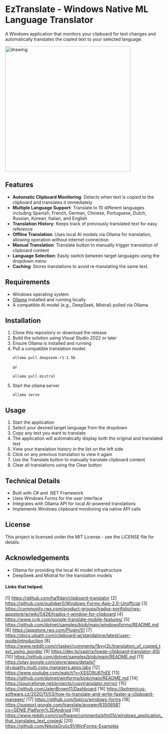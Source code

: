 # EzTranslate - Windows Native ML Language Translator

A Windows application that monitors your clipboard for text changes and automatically translates the copied text to your selected language.

<img src="https://github.com/user-attachments/assets/49d5d4f8-99e1-4ccd-90c3-d4b72dd93c70" alt="drawing" width="400"/>


## Features

- **Automatic Clipboard Monitoring**: Detects when text is copied to the clipboard and translates it immediately
- **Multiple Language Support**: Translate to 10 different languages including Spanish, French, German, Chinese, Portuguese, Dutch, Russian, Korean, Italian, and English
- **Translation History**: Keeps track of previously translated text for easy reference
- **Offline Translation**: Uses local AI models via Ollama for translation, allowing operation without internet connection
- **Manual Translation**: Translate button to manually trigger translation of clipboard content
- **Language Selection**: Easily switch between target languages using the dropdown menu
- **Caching**: Stores translations to avoid re-translating the same text.

## Requirements

- Windows operating system
- [Ollama](https://ollama.ai/) installed and running locally
- A compatible AI model (e.g., DeepSeek, Mistral) pulled via Ollama

## Installation

1. Clone this repository or download the release
2. Build the solution using Visual Studio 2022 or later
3. Ensure Ollama is installed and running
4. Pull a compatible translation model:
   ```
   ollama pull deepseek-r1:1.5b
   ```
   or
   ```
   ollama pull mistral
   ```
5. Start the ollama server
   ```
   ollama serve
   ```

## Usage

1. Start the application
2. Select your desired target language from the dropdown
3. Copy any text you want to translate
4. The application will automatically display both the original and translated text
5. View your translation history in the list on the left side
6. Click on any previous translation to view it again
7. Use the Translate button to manually translate clipboard content
8. Clear all translations using the Clear button

## Technical Details

- Built with C# and .NET Framework
- Uses Windows Forms for the user interface
- Integrates with Ollama API for local AI-powered translations
- Implements Windows clipboard monitoring via native API calls

## License

This project is licensed under the MIT License - see the LICENSE file for details.

## Acknowledgements

- Ollama for providing the local AI model infrastructure
- DeepSeek and Mistral for the translation models


#### Links that helped:

[1] https://github.com/ha1fdan/clipboard-translator
[2] https://github.com/sudoker0/Windows-Forms-App-2.0-Unofficial
[3] https://community.rws.com/product-groups/trados-portfolio/rws-appstore/w/wiki/5426/trados-t-window-for-clipboard
[4] https://www.ccjk.com/google-translate-mobile-features/
[5] https://github.com/dotnet/samples/blob/main/windowsforms/README.md
[6] https://appstore.rws.com/Plugin/51
[7] https://docs.uipath.com/clipboard-ai/standalone/latest/user-guide/introduction
[8] https://www.reddit.com/r/tasker/comments/1byyj2c/translation_of_copied_text_using_google/
[9] https://dev.to/xastrix/lswap-clipboard-translator-4l5i
[10] https://github.com/dotnet/samples/blob/main/README.md
[11] https://play.google.com/store/apps/details?id=quality.multi.copy.managers.apps.labs
[12] https://www.youtube.com/watch?v=XSSD9U67nEE
[13] https://github.com/dotnet/winforms/blob/main/README.md
[14] https://sourceforge.net/projects/copytranslator.mirror/
[15] https://github.com/JalenBrown11/Dashboard
[16] https://bohemicus-software.cz/2020/11/03/how-to-translate-and-write-faster-a-clipboard-manager/
[17] https://github.com/topics/windows-forms
[18] https://support.google.com/translate/answer/6350658?co=GENIE.Platform%3DAndroid
[19] https://www.reddit.com/r/software/comments/pfm05i/windows_application_that_translates_text_copied/
[20] https://github.com/NikolaGrujic91/WinForms-Examples
